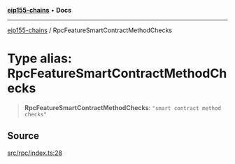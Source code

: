 [**eip155-chains**](../README.md) • **Docs**

***

[eip155-chains](../globals.md) / RpcFeatureSmartContractMethodChecks

# Type alias: RpcFeatureSmartContractMethodChecks

> **RpcFeatureSmartContractMethodChecks**: `"smart contract method checks"`

## Source

[src/rpc/index.ts:28](https://github.com/ivanzzeth/eip155-chains/blob/79a991ef2c76d4c7ef198819db7421c4151b4602/src/rpc/index.ts#L28)
